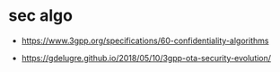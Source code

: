 # sec algo

* https://www.3gpp.org/specifications/60-confidentiality-algorithms

* https://gdelugre.github.io/2018/05/10/3gpp-ota-security-evolution/

